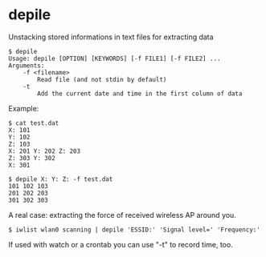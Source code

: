 # depile
Unstacking stored informations in text files for extracting data

```
$ depile
Usage: depile [OPTION] [KEYWORDS] [-f FILE1] [-f FILE2] ...
Arguments:
	-f <filename>
		Read file (and not stdin by default)
	-t
		Add the current date and time in the first column of data
```

Example:
```
$ cat test.dat
X: 101
Y: 102
Z: 103
X: 201 Y: 202 Z: 203
Z: 303 Y: 302
X: 301

$ depile X: Y: Z: -f test.dat
101	102	103
201	202	203
301	302	303
```

A real case: extracting the force of received wireless AP around you.
```
$ iwlist wlan0 scanning | depile 'ESSID:' 'Signal level=' 'Frequency:'
```
If used with watch or a crontab you can use "-t" to record time, too.
